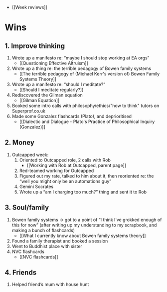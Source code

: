- [[Week reviews]]
# Wins
## 1. Improve thinking
1. Wrote up a manifesto re: “maybe I should stop working at EA orgs”
	- [[Questioning Effective Altruism]]
2. Wrote up a thing re: the terrible pedagogy of Bowen family systems
	- [[The terrible pedagogy of (Michael Kerr's version of) Bowen Family Systems Theory]]
3. Wrote up a manifesto re: “should I meditate?”
	- [[Should I meditate regularly?]]
4. Rediscovered the Gilman equation
	- [[Gilman Equation]] 
5. Booked some intro calls with philosophy/ethics/"how to think" tutors on Superprof.co.uk
6. Made some Gonzalez flashcards (Plato), and deprioritised
	- [[Dialectic and Dialogue - Plato's Practice of Philosophical Inquiry (Gonzalez)]]
## 2. Money
1. Outcapped week:
	1. Oriented to Outcapped role, 2 calls with Rob
		- [[Working with Rob at Outcapped, parent page]]
	2. Red-teamed working for Outcapped
	3. Figured out my rate, talked to him about it, then reoriented re: the “well you might only be an automations guy”
	4. Gemini Socrates 
	5. Wrote up a “am I charging too much?” thing and sent it to Rob
## 3. Soul/family
1. Bowen family systems → got to a point of “I think I’ve grokked enough of this for now” (after writing up my understanding to my scrapbook, and making a bunch of flashcards)
	- [[What I currently know about Bowen family systems theory]]
2. Found a family therapist and booked a session
3. Went to Buddhist place with sister
4. NVC flashcards
	- [[NVC flashcards]]
## 4. Friends 
1. Helped friend’s mum with house hunt

